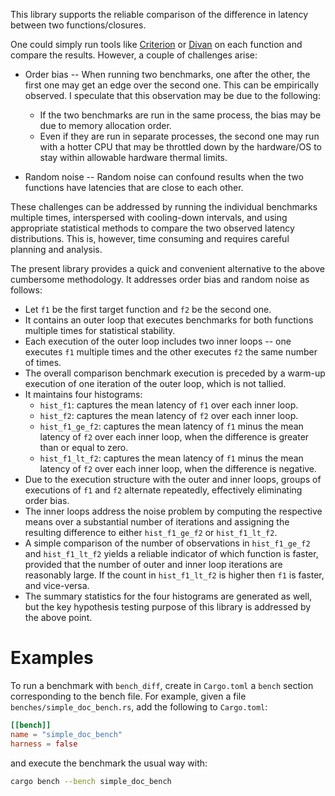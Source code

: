 This library supports the reliable comparison of the difference in latency between two functions/closures.

One could simply run tools like [Criterion](https://crates.io/crates/criterion) or [Divan](https://crates.io/crates/divan) on each function and compare the results. However, a couple of challenges arise:

- Order bias -- When running two benchmarks, one after the other, the first one may get an edge over the second one. This can be empirically observed. I speculate that this observation may be due to the following:

  - If the two benchmarks are run in the same process, the bias may be due to memory allocation order.
  - Even if they are run in separate processes, the second one may run with a hotter CPU that may be throttled down by the hardware/OS to stay within allowable hardware thermal limits.

- Random noise -- Random noise can confound results when the two functions have latencies that are close to each other.

These challenges can be addressed by running the individual benchmarks multiple times, interspersed with cooling-down intervals, and using appropriate statistical methods to compare the two observed latency distributions. This is, however, time consuming and requires careful planning and analysis.

The present library provides a quick and convenient alternative to the above cumbersome methodology. It addresses order bias and random noise as follows:

- Let `f1` be the first target function and `f2` be the second one.
- It contains an outer loop that executes benchmarks for both functions multiple times for statistical stability.
- Each execution of the outer loop includes two inner loops -- one executes `f1` multiple times and the other executes `f2` the same number of times.
- The overall comparison benchmark execution is preceded by a warm-up execution of one iteration of the outer loop, which is not tallied.
- It maintains four histograms:
  - `hist_f1`: captures the mean latency of `f1` over each inner loop.
  - `hist_f2`: captures the mean latency of `f2` over each inner loop.
  - `hist_f1_ge_f2`: captures the mean latency of `f1` minus the mean latency of `f2` over each inner loop, when the difference is greater than or equal to zero.
  - `hist_f1_lt_f2`: captures the mean latency of `f1` minus the mean latency of `f2` over each inner loop, when the difference is negative.
- Due to the execution structure with the outer and inner loops, groups of executions of `f1` and `f2` alternate repeatedly, effectively eliminating order bias.
- The inner loops address the noise problem by computing the respective means over a substantial number of iterations and assigning the resulting difference to either `hist_f1_ge_f2` or `hist_f1_lt_f2`.
- A simple comparison of the number of observations in `hist_f1_ge_f2` and `hist_f1_lt_f2` yields a reliable indicator of which function is faster, provided that the number of outer and inner loop iterations are reasonably large. If the count in `hist_f1_lt_f2` is higher then `f1` is faster, and vice-versa.
- The summary statistics for the four histograms are generated as well, but the key hypothesis testing purpose of this library is addressed by the above point.

# Examples

To run a benchmark with `bench_diff`, create in `Cargo.toml` a `bench` section corresponding to the bench file. For example, given a file `benches/simple_doc_bench.rs`, add the following to `Cargo.toml`:

```toml
[[bench]]
name = "simple_doc_bench"
harness = false
```

and execute the benchmark the usual way with:

```bash
cargo bench --bench simple_doc_bench
```
